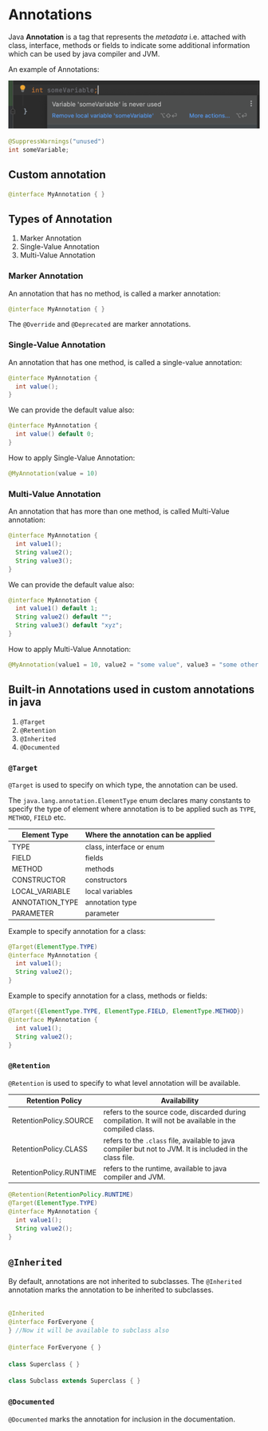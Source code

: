 # Annotations

Java **Annotation** is a tag that represents the _metadata_ i.e. attached with class, interface, methods or fields to indicate some additional information which can be used by java compiler and JVM.

An example of Annotations:

![warning](warning.png)

```java
@SuppressWarnings("unused")
int someVariable;
```

## Custom annotation

```java
@interface MyAnnotation { }
```

## Types of Annotation

1. Marker Annotation
2. Single-Value Annotation
3. Multi-Value Annotation

### Marker Annotation

An annotation that has no method, is called a marker annotation:

```java
@interface MyAnnotation { }
```

The `@Override` and `@Deprecated` are marker annotations.

### Single-Value Annotation

An annotation that has one method, is called a single-value annotation:

```java
@interface MyAnnotation {
  int value();
}
```

We can provide the default value also:

```java
@interface MyAnnotation {
  int value() default 0;
}
```

How to apply Single-Value Annotation:

```java
@MyAnnotation(value = 10)
```

### Multi-Value Annotation

An annotation that has more than one method, is called Multi-Value annotation:

```java
@interface MyAnnotation {
  int value1();
  String value2();
  String value3();
}
```

We can provide the default value also:

```java
@interface MyAnnotation {
  int value1() default 1;
  String value2() default "";
  String value3() default "xyz";
}
```

How to apply Multi-Value Annotation:

```java
@MyAnnotation(value1 = 10, value2 = "some value", value3 = "some other value")
```

## Built-in Annotations used in custom annotations in java

1. `@Target`
2. `@Retention`
3. `@Inherited`
4. `@Documented`

### `@Target`

`@Target` is used to specify on which type, the annotation can be used.

The `java.lang.annotation.ElementType` enum declares many constants to specify the type of element where annotation is to be applied such as `TYPE`, `METHOD`, `FIELD` etc.

| Element Type    | Where the annotation can be applied |
|-----------------|-------------------------------------|
| TYPE            | class, interface or enum            |
| FIELD           | fields                              |
| METHOD          | methods                             |
| CONSTRUCTOR     | constructors                        |
| LOCAL_VARIABLE  | local variables                     |
| ANNOTATION_TYPE | annotation type                     |
| PARAMETER       | parameter                           |

Example to specify annotation for a class:

```java
@Target(ElementType.TYPE)
@interface MyAnnotation {
  int value1();
  String value2();
}
```

Example to specify annotation for a class, methods or fields:

```java
@Target({ElementType.TYPE, ElementType.FIELD, ElementType.METHOD})
@interface MyAnnotation {
  int value1();
  String value2();
}
```

### `@Retention`

`@Retention` is used to specify to what level annotation will be available.

| Retention Policy        | Availability                                                                                              |
|-------------------------|-----------------------------------------------------------------------------------------------------------|
| RetentionPolicy.SOURCE  | refers to the source code, discarded during compilation. It will not be available in the compiled class.  |
| RetentionPolicy.CLASS   | refers to the `.class` file, available to java compiler but not to JVM. It is included in the class file. |
| RetentionPolicy.RUNTIME | refers to the runtime, available to java compiler and JVM.                                                |

```java
@Retention(RetentionPolicy.RUNTIME)
@Target(ElementType.TYPE)
@interface MyAnnotation {
  int value1();
  String value2();
}
```

## `@Inherited`

By default, annotations are not inherited to subclasses. The `@Inherited` annotation marks the annotation to be inherited to subclasses.

```java

@Inherited
@interface ForEveryone {
} //Now it will be available to subclass also

@interface ForEveryone { }

class Superclass { }

class Subclass extends Superclass { }
```

### `@Documented`

`@Documented` marks the annotation for inclusion in the documentation.